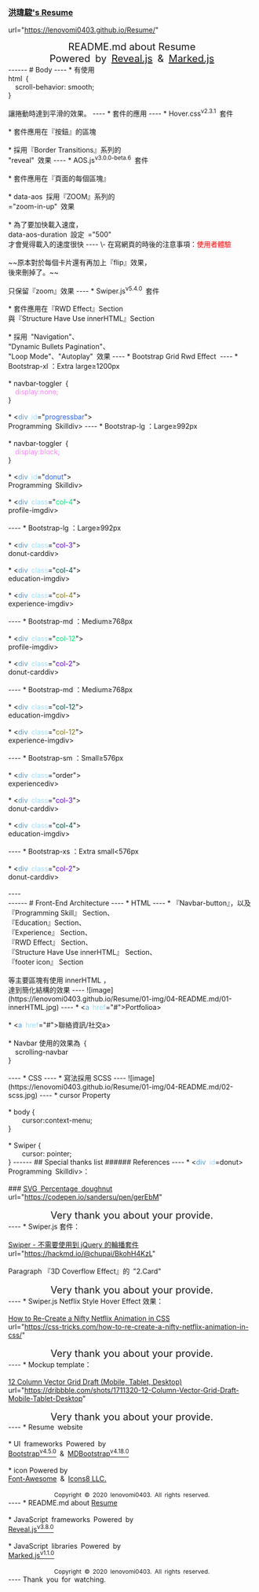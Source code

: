 ### <a href="https://lenovomi0403.github.io/Resume/" target="_blank">洪瑋駿's Resume</a>
url="<a href="https://lenovomi0403.github.io/Resume/" target="_blank">https://lenovomi0403.github.io/Resume/</a>"
<div style="font-size:20px;text-align: center;">README.md about Resume</div>
<div style="font-size:20px;text-align: center;">Powered&ensp;by&ensp;<a href="https://revealjs.com/" target="_blank">Reveal.js</a>&ensp;&&ensp;<a href="https://marked.js.org/" target="_blank">Marked.js</a></div>
------
# Body
----
* 有使用<br>html&ensp;{<br>&ensp;&ensp;scroll-behavior: smooth;<br>}<br><br>讓捲動時達到平滑的效果。
----
* 套件的應用
----
* Hover.css<sup>v2.3.1</sup>&ensp;套件<br><br>
    * 套件應用在『按鈕』的區塊<br><br>
    * 採用『Border Transitions』系列的<br>
    "reveal"&ensp;效果
----
* AOS.js<sup>v3.0.0-beta.6</sup>&ensp;套件<br><br>
    * 套件應用在『頁面的每個區塊』<br><br>
    * data-aos&ensp;採用『ZOOM』系列的<br>="zoom-in-up"&ensp;效果<br><br>
    * 為了要加快載入速度，<br>data-aos-duration&ensp;設定&ensp;="500"<br>
才會覺得載入的速度很快
----
\- 在寫網頁的時後的注意事項：<span style="color:red">使用者體驗</span><br><br>
~~原本對於每個卡片還有再加上『flip』效果，<br>
後來刪掉了。~~<br><br>
只保留『zoom』效果
----
* Swiper.js<sup>v5.4.0</sup>&ensp;套件<br><br>
    * 套件應用在『RWD Effect』Section<br>與『Structure Have Use innerHTML』Section<br><br>
    * 採用&ensp;"Navigation"、<br>"Dynamic Bullets Pagination"、<br>"Loop Mode"、"Autoplay"&ensp;效果
----
* Bootstrap Grid Rwd Effect
<img src="https://lenovomi0403.github.io/Resume/01-img/04-README.md/03-Resume%20Website%20RWD%20Effect%20mockup.png" alt=""  style="border: none;border-radius: 150px;">
----
* Bootstrap-xl ：Extra large≥1200px<br><br>
    * navbar-toggler&ensp;{<br>&ensp;&ensp;<span style="color:#FF83FA">display:none;</span><br>}<br><br>
    * <<span style="color:#569CD6">div</span>&ensp;<span style="color:#9CDCFE">id</span>="<span style="color:#2962ff">progressbar</span>"><br>Programming Skill</<span style="color:#569CD6">div</span>>
----
* Bootstrap-lg ：Large≥992px<br><br>
    * navbar-toggler&ensp;{<br>&ensp;&ensp;<span style="color:#FF83FA">display:block;</span><br>}<br><br>
    * <<span style="color:#569CD6">div</span>&ensp;<span style="color:#9CDCFE">id</span>="<span style="color:#2962ff">donut</span>"><br>Programming Skill</<span style="color:#569CD6">div</span>><br><br>
    * <<span style="color:#569CD6">div</span>&ensp;<span style="color:#9CDCFE">class</span>="<span style="color:#00e676">col-4</span>"><br>profile-img</<span style="color:#569CD6">div</span>><br><br>
----
* Bootstrap-lg ：Large≥992px<br><br>
    * <<span style="color:#569CD6">div</span>&ensp;<span style="color:#9CDCFE">class</span>="<span style="color:#6200ea">col-3</span>"><br>donut-card</<span style="color:#569CD6">div</span>><br><br>
    * <<span style="color:#569CD6">div</span>&ensp;<span style="color:#9CDCFE">class</span>="<span style="color:#004d40">col-4</span>"><br>education-img</<span style="color:#569CD6">div</span>><br><br>
    * <<span style="color:#569CD6">div</span>&ensp;<span style="color:#9CDCFE">class</span>="<span style="color:#827717">col-4</span>"><br>experience-img</<span style="color:#569CD6">div</span>><br><br>
----
* Bootstrap-md ：Medium≥768px<br><br>
    * <<span style="color:#569CD6">div</span>&ensp;<span style="color:#9CDCFE">class</span>="<span style="color:#00e676">col-12</span>"><br>profile-img</<span style="color:#569CD6">div</span>><br><br>
    * <<span style="color:#569CD6">div</span>&ensp;<span style="color:#9CDCFE">class</span>="<span style="color:#6200ea">col-2</span>"><br>donut-card</<span style="color:#569CD6">div</span>><br><br>
----
* Bootstrap-md ：Medium≥768px<br><br>
    * <<span style="color:#569CD6">div</span>&ensp;<span style="color:#9CDCFE">class</span>="<span style="color:#004d40">col-12</span>"><br>education-img</<span style="color:#569CD6">div</span>><br><br>
    * <<span style="color:#569CD6">div</span>&ensp;<span style="color:#9CDCFE">class</span>="<span style="color:#827717">col-12</span>"><br>experience-img</<span style="color:#569CD6">div</span>><br><br>
----
* Bootstrap-sm ：Small≥576px<br><br>
    * <<span style="color:#569CD6">div</span>&ensp;<span style="color:#9CDCFE">class</span>="order"><br>experience</<span style="color:#569CD6">div</span>><br><br>
    * <<span style="color:#569CD6">div</span>&ensp;<span style="color:#9CDCFE">class</span>="<span style="color:#6200ea">col-3</span>"><br>donut-card</<span style="color:#569CD6">div</span>><br><br>
    * <<span style="color:#569CD6">div</span>&ensp;<span style="color:#9CDCFE">class</span>="<span style="color:#004d40">col-4</span>"><br>education-img</<span style="color:#569CD6">div</span>><br><br>
----
* Bootstrap-xs ：Extra small<576px<br><br>
    * <<span style="color:#569CD6">div</span>&ensp;<span style="color:#9CDCFE">class</span>="<span style="color:#6200ea">col-2</span>"><br>donut-card</<span style="color:#569CD6">div</span>><br><br>
----
<div id="RWD_Effect" class="swiper-container swiper-container-horizontal">
                            <!-- ↓ innennerHTML with jQuery about RWD Effect -->
                            <div class="swiper-wrapper RWD_Effect"></div>
                            <!-- ↑ innennerHTML with jQuery about RWD Effect -->
                            <div class="swiper-pagination"></div>
                            <div class="swiper-button-next"></div>
                            <div class="swiper-button-prev"></div>
                        </div>
------
# Front-End Architecture
----
* HTML
----
* 『Navbar-button』，以及<br>『Programming Skill』 Section、<br>『Education』Section、<br>『Experience』 Section、<br>『RWD Effect』 Section、<br>『Structure Have Use innerHTML』 Section、<br>『footer icon』 Section<br><br>等主要區塊有使用 innerHTML ，<br>達到簡化結構的效果
----
![image](https://lenovomi0403.github.io/Resume/01-img/04-README.md/01-innerHTML.jpg)
----
* <<span style="color:#569CD6">a</span>&ensp;<span style="color:#9CDCFE">href</span>="#">Portfolio</<span style="color:#569CD6">a</span>><br><br>
* <<span style="color:#569CD6">a</span>&ensp;<span style="color:#9CDCFE">href</span>="#">聯絡資訊/社交</<span style="color:#569CD6">a</span>><br><br>
* Navbar 使用的效果為&ensp;{<br>&ensp;&ensp;scrolling-navbar<br>}<br><br>
----
* CSS
----
* 寫法採用 SCSS
----
![image](https://lenovomi0403.github.io/Resume/01-img/04-README.md/02-scss.jpg)
----
* cursor Property<br><br>
    * body {<br>&ensp;&ensp;&ensp;&ensp;cursor:context-menu;<br>}<br><br>
    * Swiper {<br>&ensp;&ensp;&ensp;&ensp;cursor: pointer;<br>}
------
## Special thanks list
###### References
----
* <<span style="color:#569CD6">div</span>&ensp;<span style="color:#9CDCFE">id</span>=donut><br>Programming Skill</<span style="color:#569CD6">div</span>>：<br><br>
### <a href="https://codepen.io/sandersu/pen/gerEbM" target="_blank">SVG&ensp;Percentage&ensp;doughnut</a>
url="<a href="https://codepen.io/sandersu/pen/gerEbM" target="_blank">https://codepen.io/sandersu/pen/gerEbM</a>"<br><br>
<div style="font-size:20px;text-align: center;">Very thank you about your provide.</div>
----
* Swiper.js 套件：<br><br>
<a href="https://hackmd.io/@chupai/BkohH4KzL" target="_blank">Swiper - 不需要使用到 jQuery 的輪播套件</a>
url="<a href="https://hackmd.io/@chupai/BkohH4KzL" target="_blank">https://hackmd.io/@chupai/BkohH4KzL</a>"<br><br>
Paragraph 『3D Coverflow Effect』的&ensp;"2.Card"<br><br>
<div style="font-size:20px;text-align: center;">Very thank you about your provide.</div>
----
* Swiper.js Netflix Style Hover Effect 效果：<br><br>
<a href="https://css-tricks.com/how-to-re-create-a-nifty-netflix-animation-in-css/" target="_blank">How to Re-Create a Nifty Netflix Animation in CSS</a><br>
url="<a href="https://css-tricks.com/how-to-re-create-a-nifty-netflix-animation-in-css/" target="_blank">https://css-tricks.com/how-to-re-create-a-nifty-netflix-animation-in-css/</a>"<br><br>
<div style="font-size:20px;text-align: center;">Very thank you about your provide.</div>
----
* Mockup template：<br><br>
<a href="https://dribbble.com/shots/1711320-12-Column-Vector-Grid-Draft-Mobile-Tablet-Desktop" target="_blank">12 Column Vector Grid Draft (Mobile, Tablet, Desktop)</a><br>
url="<a href="https://dribbble.com/shots/1711320-12-Column-Vector-Grid-Draft-Mobile-Tablet-Desktop" target="_blank">https://dribbble.com/shots/1711320-12-Column-Vector-Grid-Draft-Mobile-Tablet-Desktop</a>"<br><br>
<div style="font-size:20px;text-align: center;">Very thank you about your provide.</div>
----
* Resume&ensp;website<br><br>
    * UI&ensp;frameworks&ensp;Powered&ensp;by<br>
<a href="https://getbootstrap.com/" target="_blank">Bootstrap<sup>v4.5.0</sup></a>&ensp;&&ensp;<a href="https://mdbootstrap.com/" target="_blank">MDBootstrap<sup>v4.18.0</sup></a><br><br>
    * icon Powered by<br>
<a href="https://fontawesome.com/icons" target="_blank">Font-Awesome</a>&ensp;&&ensp;<a href="https://icons8.com/icons" target="_blank">Icons8 LLC.</a></div><br><br>
<div style="font-size:12px;text-align: center;">Copyright © 2020 lenovomi0403. All rights reserved.</div>
----
* README.md about <a href="https://lenovomi0403.github.io/Resume/" target="_blank">Resume</a><br><br>
    * JavaScript&ensp;frameworks&ensp;Powered&ensp;by<br>
<a href="https://revealjs.com/" target="_blank">Reveal.js<sup>v3.8.0</sup></a><br><br>
    * JavaScript&ensp;libraries&ensp;Powered&ensp;by<br>
<a href="https://marked.js.org/" target="_blank">Marked.js<sup>v1.1.0</sup></a><br><br>
<div style="font-size:12px;text-align: center;">Copyright © 2020 lenovomi0403. All rights reserved.</div>
----
Thank&ensp;you&ensp;for&ensp;watching.